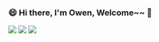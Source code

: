 ### 😄 Hi there, I'm Owen, Welcome~~ 👋

<!--
**owencwl/owencwl** is a ✨ _special_ ✨ repository because its `README.md` (this file) appears on your GitHub profile.

Here are some ideas to get you started:

- 🔭 I’m currently working on ...
- 🌱 I’m currently learning ...
- 👯 I’m looking to collaborate on ...
- 🤔 I’m looking for help with ...
- 💬 Ask me about ...
- 📫 How to reach me: ...
- 😄 Pronouns: ...
- ⚡ Fun fact: ...
-->

![](https://github-profile-summary-cards.vercel.app/api/cards/profile-details?username=owencwl&theme=github)
![](https://github-profile-summary-cards.vercel.app/api/cards/repos-per-language?username=owencwl&theme=github)
![](https://github-profile-summary-cards.vercel.app/api/cards/stats?username=owencwl&theme=github)
